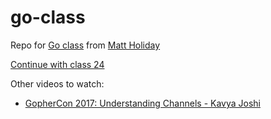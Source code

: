 # go-class
Repo for [Go class](https://www.youtube.com/watch?v=iDQAZEJK8lI&list=PLoILbKo9rG3skRCj37Kn5Zj803hhiuRK6&index=1
) from [Matt Holiday](https://github.com/matt4biz)

[Continue with class 24](https://youtu.be/tG7gII0Ax0Q?feature=shared&t=362)

Other videos to watch:
- [GopherCon 2017: Understanding Channels - Kavya Joshi](https://www.youtube.com/watch?v=KBZlN0izeiY)